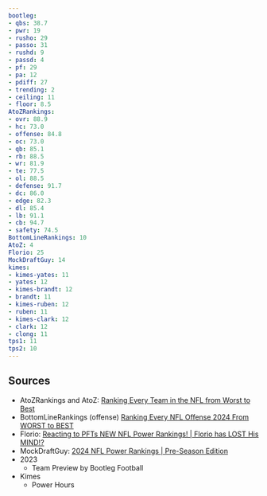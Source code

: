 ```yaml
---
bootleg:
- qbs: 38.7
- pwr: 19
- rusho: 29
- passo: 31
- rushd: 9
- passd: 4
- pf: 29
- pa: 12
- pdiff: 27
- trending: 2
- ceiling: 11
- floor: 8.5
AtoZRankings:
- ovr: 88.9
- hc: 73.0
- offense: 84.8
- oc: 73.0
- qb: 85.1
- rb: 88.5
- wr: 81.9
- te: 77.5
- ol: 88.5
- defense: 91.7
- dc: 86.0
- edge: 82.3
- dl: 85.4
- lb: 91.1
- cb: 94.7
- safety: 74.5
BottomLineRankings: 10
AtoZ: 4
Florio: 25
MockDraftGuy: 14
kimes:
- kimes-yates: 11
- yates: 12
- kimes-brandt: 12
- brandt: 11
- kimes-ruben: 12
- ruben: 11
- kimes-clark: 12
- clark: 12
- clong: 11
tps1: 11
tps2: 10
---
```

## Sources
 - AtoZRankings and AtoZ: [Ranking Every Team in the NFL from Worst to Best](https://www.youtube.com/watch?v=1LiNiVGZFCw)
 - BottomLineRankings (offense) [Ranking Every NFL Offense 2024 From WORST to BEST](https://www.youtube.com/watch?v=zAntvjNTrlE)
 - Florio: [Reacting to PFTs NEW NFL Power Rankings! | Florio has LOST His MIND!?](https://www.youtube.com/watch?v=5Vr4vtlmJRE&t=1s)
 - MockDraftGuy: [2024 NFL Power Rankings | Pre-Season Edition](https://www.youtube.com/watch?v=jo6IFyi8NeU)
 - 2023
	 - Team Preview by Bootleg Football
 - Kimes
	 - Power Hours